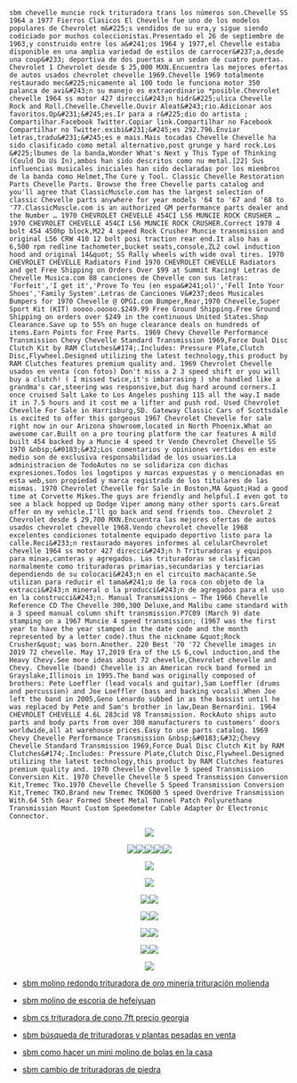 
```
sbm chevelle muncie rock trituradora trans los números son.Chevelle SS 1964 a 1977 Fierros Clasicos El Chevelle fue uno de los modelos populares de Chevrolet m&#225;s vendidos de su era,y sigue siendo codiciado por muchos coleccionistas.Presentado el 26 de septiembre de 1963,y construido entre los a&#241;os 1964 y 1977,el Chevelle estaba disponible en una amplia variedad de estilos de carrocer&#237;a,desde una coup&#233; deportiva de dos puertas a un sedan de cuatro puertas. Chevrolet 1 Chevrolet desde $ 25,000 MXN.Encuentra las mejores ofertas de autos usados chevrolet chevelle 1969.Chevelle 1969 totalmente restaurado mec&#225;nicamente al 100 todo le funciona motor 350 palanca de avi&#243;n su manejo es extraordinario *posible.Chevrolet chevelle 1964 ss motor 427 direcci&#243;n hidr&#225;ulica Chevelle Rock and Roll.Chevelle.Chevelle.Ouvir Aleat&#243;rio.Adicionar aos favoritos.Op&#231;&#245;es.Ir para a r&#225;dio do artista ; Compartilhar.Facebook Twitter.Copiar link.Compartilhar no Facebook Compartilhar no Twitter.exibi&#231;&#245;es 292.796.Enviar letras,tradu&#231;&#245;es e mais.Mais tocadas Chevelle Chevelle ha sido clasificado como metal alternativo,post grunge y hard rock.Los &#225;lbumes de la banda,Wonder What's Next y This Type of Thinking (Could Do Us In),ambos han sido descritos como nu metal.[22] Sus influencias musicales iniciales han sido declaradas por los miembros de la banda como Helmet,The Cure y Tool. Classic Chevelle Restoration Parts Chevelle Parts. Browse the free Chevelle parts catalog and you'll agree that ClassicMuscle.com has the largest selection of classic Chevelle parts anywhere for year models '64 to '67 and '68 to '77.ClassicMuscle.com is an authorized GM performance parts dealer and the Number … 1970 CHEVROLET CHEVELLE 454CI LS6 MUNCIE ROCK CRUSHER … 1970 CHEVROLET CHEVELLE 454CI LS6 MUNCIE ROCK CRUSHER.Correct 1970 4 bolt 454 450hp block,M22 4 speed Rock Crusher Muncie transmission and original LS6 CRW 410 12 bolt posi traction rear end.It also has a 6,500 rpm redline tachometer,bucket seats,console,ZL2 cowl induction hood and original 14&quot; SS Rally wheels with wide oval tires. 1970 CHEVROLET CHEVELLE Radiators Find 1970 CHEVROLET CHEVELLE Radiators and get Free Shipping on Orders Over $99 at Summit Racing! Letras de Chevelle Musica.com 88 canciones de Chevelle con sus letras: 'Forfeit','I get it','Prove To You (en espa&#241;ol)','Fell Into Your Shoes','Family System'.Letras de Canciones V&#237;deos Musicales Bumpers for 1970 Chevelle @ OPGI.com Bumper,Rear,1970 Chevelle,Super Sport Kit (KIT) ooooo.ooooo.$249.99 Free Ground Shipping.Free Ground Shipping on orders over $249 in the continuous United States.Shop Clearance.Save up to 55% on huge clearance deals on hundreds of items.Earn Points for Free Parts. 1969 Chevy Chevelle Performance Transmission Chevy Chevelle Standard Transmission 1969,Force Dual Disc Clutch Kit by RAM Clutches&#174;.Includes: Pressure Plate,Clutch Disc,Flywheel.Designed utilizing the latest technology,this product by RAM Clutches features premium quality and. 1969 Chevrolet Chevelle usados en venta (con fotos) Don't miss a 2 3 speed shift or you will buy a clutch! ( I missed twice,it's imbarrasing ) she handled like a grandma's car,steering was responsive,but dug hard around corners.I once cruised Salt Lake to Los Angeles pushing 115 all the way.I made it in 7.5 hours and it cost me a lifter and push rod. Used Chevrolet Chevelle For Sale in Harrisburg,SD. Gateway Classic Cars of Scottsdale is excited to offer this gorgeous 1967 Chevrolet Chevelle for sale right now in our Arizona showroom,located in North Phoenix.What an awesome car.Built on a pro touring platform the car features A mild built 454 backed by a Muncie 4 speed tr Vendo Chevrolet Chevelle SS 1970 &nbsp;&#0183;&#32;Los comentarios y opiniones vertidos en este medio son de exclusiva responsabilidad de los usuarios.La administracion de TodoAutos no se solidariza con dichas expresiones.Todos los logotipos y marcas expuestas y o mencionadas en esta web,son propiedad y marca registrada de los titulares de las mismas. 1970 Chevrolet Chevelle for Sale in Boston,MA &quot;Had a good time at Corvette Mikes.The guys are friendly and helpful.I even got to see a black hopped up Dodge Viper among many other sports cars.Great offer on my vehicle.I'll go back and send friends too. Chevrolet 2 Chevrolet desde $ 29,700 MXN.Encuentra las mejores ofertas de autos usados chevrolet chevelle 1968.Vendo chevrolet chevelle 1968 excelentes condiciones totalmente equipado deportivo listo para la calle.Reci&#233;n restaurado mayores informes al celularChevrolet chevelle 1964 ss motor 427 direcci&#243;n h Trituradoras y equipos para minas,canteras y agregados. Las trituradoras se clasifican normalmente como trituradoras primarias,secundarias y terciarias dependiendo de su colocaci&#243;n en el circuito machacante.Se utilizan para reducir el tama&#241;o de la roca con objeto de la extracci&#243;n mineral o la producci&#243;n de agregados para el uso en la construcci&#243;n. Manual Transmissions ~ The 1966 Chevelle Reference CD The Chevelle 300,300 Deluxe,and Malibu came standard with a 3 speed manual column shift transmission.P7C09 (March 9) date stamping on a 1967 Muncie 4 speed transmission; (1967 was the first year to have the year stamped in the date code and the month represented by a letter code).thus the nickname &quot;Rock Crusher&quot; was born.Another. 220 Best '70 '72 Chevelle images in 2019 72 chevelle. May 17,2019 Era of the LS 6,cowl induction,and the Heavy Chevy.See more ideas about 72 chevelle,Chevrolet chevelle and Chevy. Chevelle (band) Chevelle is an American rock band formed in Grayslake,Illinois in 1995.The band was originally composed of brothers: Pete Loeffler (lead vocals and guitar),Sam Loeffler (drums and percussion) and Joe Loeffler (bass and backing vocals).When Joe left the band in 2005,Geno Lenardo subbed in as the bassist until he was replaced by Pete and Sam's brother in law,Dean Bernardini. 1964 CHEVROLET CHEVELLE 4.6L 283cid V8 Transmission. RockAuto ships auto parts and body parts from over 300 manufacturers to customers' doors worldwide,all at warehouse prices.Easy to use parts catalog. 1969 Chevy Chevelle Performance Transmission &nbsp;&#0183;&#32;Chevy Chevelle Standard Transmission 1969,Force Dual Disc Clutch Kit by RAM Clutches&#174;.Includes: Pressure Plate,Clutch Disc,Flywheel.Designed utilizing the latest technology,this product by RAM Clutches features premium quality and. 1970 Chevelle Chevelle 5 speed Transmission Conversion Kit. 1970 Chevelle Chevelle 5 speed Transmission Conversion Kit,Tremec Tko.1970 Chevelle Chevelle 5 Speed Transmission Conversion Kit,Tremec TKO.Brand new Tremec TKO600 5 speed Overdrive Transmission With.64 5th Gear Formed Sheet Metal Tunnel Patch Polyurethane Transmission Mount Custom Speedometer Cable Adapter Or Electronic Connector. 
```

<div align="center">

<a href="https://es-crusher.shibang-china.com/github&k=sbm+chevelle+muncie+rock+trituradora+trans+los+n%C3%BAmeros+son."><img src="https://static.shibang-china.com/es/crusher/logo.jpg"></a>

<a href="https://es-crusher.shibang-china.com/github&k=sbm+chevelle+muncie+rock+trituradora+trans+los+n%C3%BAmeros+son."><img src="https://static.shibang-china.com/es/crusher/index.jpg"></a><a href="https://es-crusher.shibang-china.com/material.htmlgithub&k=sbm+chevelle+muncie+rock+trituradora+trans+los+n%C3%BAmeros+son."><img src="https://static.shibang-china.com/es/crusher/material.jpg"></a><a href="https://es-crusher.shibang-china.com/application.htmlgithub&k=sbm+chevelle+muncie+rock+trituradora+trans+los+n%C3%BAmeros+son."><img src="https://static.shibang-china.com/es/crusher/application.jpg"></a><a href="https://es-crusher.shibang-china.com/aboutus.htmlgithub&k=sbm+chevelle+muncie+rock+trituradora+trans+los+n%C3%BAmeros+son."><img src="https://static.shibang-china.com/es/crusher/aboutus.jpg"></a><a href="https://es-crusher.shibang-china.com/contact.htmlgithub&k=sbm+chevelle+muncie+rock+trituradora+trans+los+n%C3%BAmeros+son."><img src="https://static.shibang-china.com/es/crusher/contact.jpg"></a>

<a href="https://es-crusher.shibang-china.com/github&k=sbm+chevelle+muncie+rock+trituradora+trans+los+n%C3%BAmeros+son."><img src="https://static.shibang-china.com/es/crusher/banner.jpg"></a>

<a href="https://swt.shibang-china.com/github&k=sbm+chevelle+muncie+rock+trituradora+trans+los+n%C3%BAmeros+son."><img src="https://static.shibang-china.com/es/crusher/text.jpg"></a>

<a href="https://swt.shibang-china.com/github&k=sbm+chevelle+muncie+rock+trituradora+trans+los+n%C3%BAmeros+son."><img src="https://static.shibang-china.com/es/crusher/chat.jpg"></a><a href="https://es-crusher.shibang-china.com/contact.htmlgithub&k=sbm+chevelle+muncie+rock+trituradora+trans+los+n%C3%BAmeros+son."><img src="https://static.shibang-china.com/es/crusher/message.jpg"></a>

<a href="https://es-crusher.shibang-china.com/products/pe.htmlgithub&k=sbm+chevelle+muncie+rock+trituradora+trans+los+n%C3%BAmeros+son."><img src="https://static.shibang-china.com/es/crusher/pe.jpg"></a><a href="https://es-crusher.shibang-china.com/products/pf.htmlgithub&k=sbm+chevelle+muncie+rock+trituradora+trans+los+n%C3%BAmeros+son."><img src="https://static.shibang-china.com/es/crusher/pf.jpg"></a>

<a href="https://es-crusher.shibang-china.com/products/hpt.htmlgithub&k=sbm+chevelle+muncie+rock+trituradora+trans+los+n%C3%BAmeros+son."><img src="https://static.shibang-china.com/es/crusher/hpt.jpg"></a><a href="https://es-crusher.shibang-china.com/products/vsi.htmlgithub&k=sbm+chevelle+muncie+rock+trituradora+trans+los+n%C3%BAmeros+son."><img src="https://static.shibang-china.com/es/crusher/vsi.jpg"></a>

<a href="https://es-crusher.shibang-china.com/products/klv.htmlgithub&k=sbm+chevelle+muncie+rock+trituradora+trans+los+n%C3%BAmeros+son."><img src="https://static.shibang-china.com/es/crusher/klv.jpg"></a><a href="https://es-crusher.shibang-china.com/products/portable.htmlgithub&k=sbm+chevelle+muncie+rock+trituradora+trans+los+n%C3%BAmeros+son."><img src="https://static.shibang-china.com/es/crusher/portable.jpg"></a>

<a href="https://swt.shibang-china.com/github&k=sbm+chevelle+muncie+rock+trituradora+trans+los+n%C3%BAmeros+son."><img src="https://static.shibang-china.com/es/crusher/case.jpg"></a>

</div>


* [sbm molino redondo trituradora de oro minería trituración molienda](sbm%20molino%20redondo%20trituradora%20de%20oro%20miner%C3%ADa%20trituraci%C3%B3n%20molienda.md)

* [sbm molino de escoria de hefeiyuan](sbm%20molino%20de%20escoria%20de%20hefeiyuan.md)

* [sbm cs trituradora de cono 7ft precio georgia](sbm%20cs%20trituradora%20de%20cono%207ft%20precio%20georgia.md)

* [sbm búsqueda de trituradoras y plantas pesadas en venta](sbm%20b%C3%BAsqueda%20de%20trituradoras%20y%20plantas%20pesadas%20en%20venta.md)

* [sbm como hacer un mini molino de bolas en la casa](sbm%20como%20hacer%20un%20mini%20molino%20de%20bolas%20en%20la%20casa.md)

* [sbm cambio de trituradoras de piedra](sbm%20cambio%20de%20trituradoras%20de%20piedra.md)